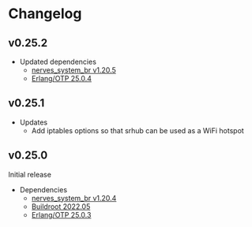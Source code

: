 # Changelog

## v0.25.2

* Updated dependencies
  * [nerves_system_br v1.20.5](https://github.com/nerves-project/nerves_system_br/releases/tag/v1.20.5)
  * [Erlang/OTP 25.0.4](https://erlang.org/download/OTP-25.0.4.README)

## v0.25.1

* Updates
  * Add iptables options so that srhub can be used as a WiFi hotspot

## v0.25.0

Initial release

* Dependencies
  * [nerves_system_br v1.20.4](https://github.com/nerves-project/nerves_system_br/releases/tag/v1.20.4)
  * [Buildroot 2022.05](http://lists.busybox.net/pipermail/buildroot/2022-June/644349.html)
  * [Erlang/OTP 25.0.3](https://erlang.org/download/OTP-25.0.3.README)

